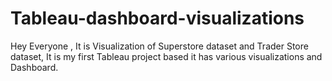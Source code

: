 # Tableau-dashboard-visualizations
Hey Everyone , It is Visualization of Superstore dataset and Trader Store dataset, It is my first Tableau project based it has various visualizations and Dashboard.
